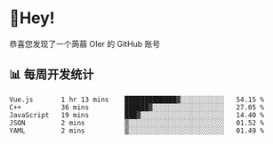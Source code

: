# 👋Hey!
恭喜您发现了一个蒟蒻 OIer 的 GitHub 账号

## 📊 每周开发统计
<!--START_SECTION:waka-->
```text
Vue.js       1 hr 13 mins    █████████████▓░░░░░░░░░░░   54.15 % 
C++          36 mins         ██████▓░░░░░░░░░░░░░░░░░░   27.05 % 
JavaScript   19 mins         ███▓░░░░░░░░░░░░░░░░░░░░░   14.40 % 
JSON         2 mins          ▒░░░░░░░░░░░░░░░░░░░░░░░░   01.52 % 
YAML         2 mins          ▒░░░░░░░░░░░░░░░░░░░░░░░░   01.49 % 
```
<!--END_SECTION:waka-->
